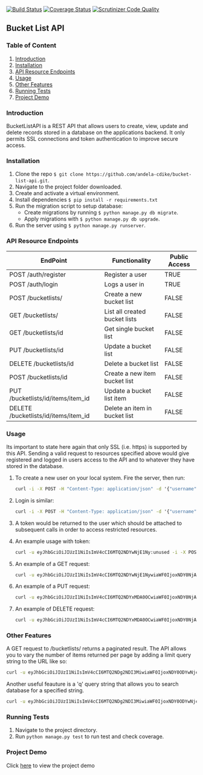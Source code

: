 [![Build Status](https://travis-ci.org/andela-cdike/bucket-list-api.svg?branch=develop)](https://travis-ci.org/andela-cdike/bucket-list-api)
[![Coverage Status](https://coveralls.io/repos/github/andela-cdike/bucket-list-api/badge.svg?branch=develop)](https://coveralls.io/github/andela-cdike/bucket-list-api?branch=develop)
[![Scrutinizer Code Quality](https://scrutinizer-ci.com/g/andela-cdike/bucket-list-api/badges/quality-score.png?b=develop)](https://scrutinizer-ci.com/g/andela-cdike/bucket-list-api/?branch=develop)

## Bucket List API

### Table of Content
1. [Introduction](#introduction)
2. [Installation](#installation)
3. [API Resource Endpoints](#api-resource-endpoints)
4. [Usage](#usage)
5. [Other Features](#other-features)
6. [Running Tests](#running-tests)
7. [Project Demo](#project-demo)

### <a name="introduction"></a>Introduction
BucketListAPI is a REST API that allows users to create, view, update and delete records stored in a database on the applications backend. It only permits SSL connections and token authentication to improve secure access.

### <a name="installation"></a>Installation
1. Clone the repo `$ git clone https://github.com/andela-cdike/bucket-list-api.git`.
2. Navigate to the project folder downloaded.
3. Create and activate a virtual environment.
4. Install dependencies  `$ pip install -r requirements.txt`
5. Run the migration script to setup database:
    * Create migrations by running `$ python manage.py db migrate`.
    * Apply migrations with `$ python manage.py db upgrade`.
6. Run the server using `$ python manage.py runserver`.

### <a name="api-resource-endpoints"></a>API Resource Endpoints
| EndPoint                             | Functionality                 | Public Access       |
| ------------------------------------ | ----------------------------- | ------ |
| POST /auth/register                  | Register a user               | TRUE   |
| POST /auth/login                     | Logs a user in                | TRUE   |
| POST /bucketlists/                   | Create a new bucket list      | FALSE  |
| GET /bucketlists/                    | List all created bucket lists | FALSE  |
| GET /bucketlists/id                  | Get single bucket list        | FALSE  |
| PUT /bucketlists/id                  | Update a bucket list          | FALSE  |
| DELETE /bucketlists/id               | Delete a bucket list          | FALSE  |
| POST /bucketlists/id                 | Create a new item bucket list | FALSE  |
| PUT /bucketlists/id/items/item_id    | Update a bucket list item     | FALSE  |
| DELETE /bucketlists/id/items/item_id | Delete an item in bucket list | FALSE  |

### <a name="usage"></a>Usage
Its important to state here again that only SSL (i.e. https) is supported by this API. Sending a valid request to resources specified above would give registered and logged in users access to the API and to whatever they have stored in the database.

1. To create a new user on your local system. Fire the server, then run:
    ```cmd 
    curl -i -X POST -H "Content-Type: application/json" -d '{"username":"rikky", "password":"python"}' http://127.0.0.1:5000/api/v1.0/auth/register
    ```

2. Login is similar:
    ```cmd
    curl -i -X POST -H "Content-Type: application/json" -d '{"username":"rikky", "password":"python"}' http://127.0.0.1:5000/api/v1.0/auth/register
    ```

3. A token would be returned to the user which should be attached to subsequent calls in order to access restricted resources. 

4. An example usage with token:
    ```cmd
    curl -u eyJhbGciOiJIUzI1NiIsImV4cCI6MTQ2NDYwNjE1Ny:unused -i -X POST -H "Content-Type: application/json" -d '{"name":"Bucketlist1"}' http://127.0.0.1:5000/api/v1.0/bucketlists/
    ```

5. An example of a GET request:
    ```cmd
    curl -u eyJhbGciOiJIUzI1NiIsImV4cCI6MTQ2NDYwNjE1NywiaWF0IjoxNDY0NjAyNTU3fQ.eyJpZCI6N30.JnBM3zCVg_0ulFMa9tw_KmrG0LUPQRlD68lWnclVS1A:unused -i -X GET -H "Content-Type: application/json" http://127.0.0.1:5000/api/v1.0/bucketlists/
    ```

6. An example of a PUT request:
    ```cmd
    curl -u eyJhbGciOiJIUzI1NiIsImV4cCI6MTQ2NDYxMDA0OCwiaWF0IjoxNDY0NjA2NDQ4fQ.eyJpZCI6N30.o8frSCQjHBDOoVlVp_eM1nvje66ulqzJk_NwPGZtJws:unused -i -X PUT -H "Content-Type: application/json" -d '{"name":"Bucketlist17"}' http://127.0.0.1:5000/api/v1.0/bucketlists/2
    ```

7. An example of DELETE request:
    ```cmd
    curl -u eyJhbGciOiJIUzI1NiIsImV4cCI6MTQ2NDYxMDA0OCwiaWF0IjoxNDY0NjA2NDQ4fQ.eyJpZCI6N30.o8frSCQjHBDOoVlVp_eM1nvje66ulqzJk_NwPGZtJws:unused -i -X DELETE -H "Content-Type: application/json" http://127.0.0.1:5000/api/v1.0/bucketlists/3
    ```

### <a name="other-features"></a>Other Features
A GET request to /bucketlists/ returns a paginated result. The API allows you to vary the number of items returned per page by adding a limit query string to the URL like so:
```cmd
curl -u eyJhbGciOiJIUzI1NiIsImV4cCI6MTQ2NDg2NDI3MiwiaWF0IjoxNDY0ODYwNjcyfQ.eyJpZCI6N30.cLQf4kuGljIOvZQguJGEuVWU9rNlfyxwOwZvO8LI6Fw:unused -i -X GET -H "Content-Type: application/json" http://127.0.0.1:5000/api/v1.0/bucketlists\?limit\=20
```

Another useful feauture is a 'q' query string that allows you to search database for a specified string.
```cmd
curl -u eyJhbGciOiJIUzI1NiIsImV4cCI6MTQ2NDg2NDI3MiwiaWF0IjoxNDY0ODYwNjcyfQ.eyJpZCI6N30.cLQf4kuGljIOvZQguJGEuVWU9rNlfyxwOwZvO8LI6Fw:unused -i -X GET -H "Content-Type: application/json" http://127.0.0.1:5000/api/v1.0/bucketlists\?q\=bucketlist1
```

### <a name="running-tests"></a>Running Tests
1. Navigate to the project directory.
2. Run `python manage.py test` to run test and check coverage.

### <a name="project-demo"></a>Project Demo
Click [here](https://www.youtube.com/watch?v=yYiFXGaXP6g) to view the project demo
